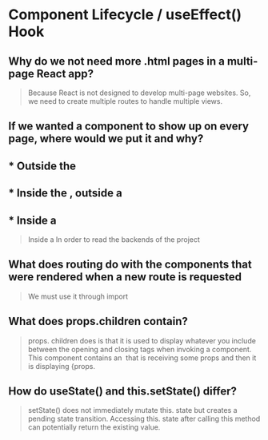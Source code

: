 # Component Lifecycle / useEffect() Hook

## Why do we not need more .html pages in a multi-page React app?

> Because React is not designed to develop multi-page websites. So, we need to create multiple routes to handle multiple views.

## If we wanted a component to show up on every page, where would we put it and why?

## * Outside the <BrowserRouter/>

## * Inside the <BrowserRouter />, outside a <Route />

## * Inside a <Route />

> Inside a <Route /> In order to read the backends of the project


## What does routing do with the components that were rendered when a new route is requested

> We must use it through import

## What does props.children contain?

> props. children does is that it is used to display whatever you include between the opening and closing tags when invoking a component. This component contains an <img> that is receiving some props and then it is displaying {props.

## How do useState() and this.setState() differ?

> setState() does not immediately mutate this. state but creates a pending state transition. Accessing this. state after calling this method can potentially return the existing value.
